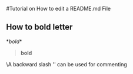 #Tutorial on How to edit a README.md File
## How to bold letter
\**bold**
>**bold**



\A backward slash '\' can be used for commenting
